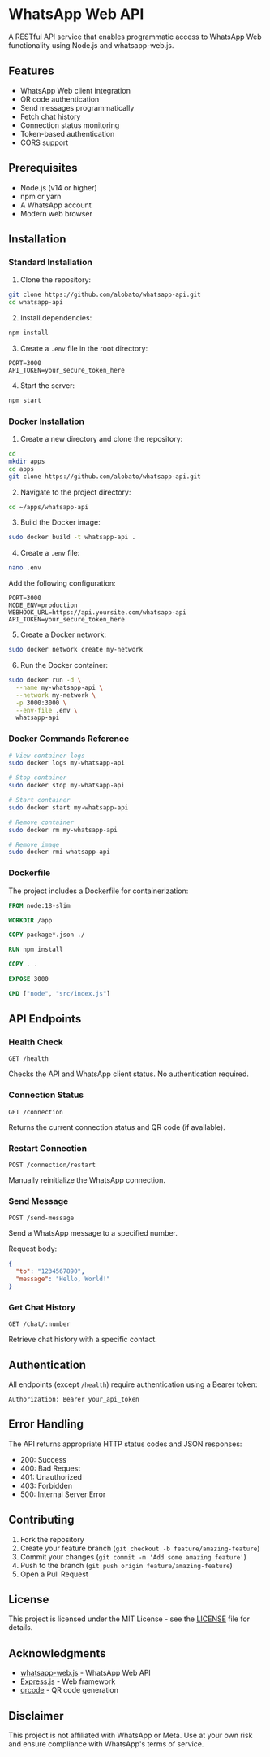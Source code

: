# WhatsApp Web API

A RESTful API service that enables programmatic access to WhatsApp Web functionality using Node.js and whatsapp-web.js.

## Features

- WhatsApp Web client integration
- QR code authentication
- Send messages programmatically
- Fetch chat history
- Connection status monitoring
- Token-based authentication
- CORS support

## Prerequisites

- Node.js (v14 or higher)
- npm or yarn
- A WhatsApp account
- Modern web browser

## Installation

### Standard Installation

1. Clone the repository:
```bash
git clone https://github.com/alobato/whatsapp-api.git
cd whatsapp-api
```

2. Install dependencies:
```bash
npm install
```

3. Create a `.env` file in the root directory:
```env
PORT=3000
API_TOKEN=your_secure_token_here
```

4. Start the server:
```bash
npm start
```

### Docker Installation

1. Create a new directory and clone the repository:
```bash
cd
mkdir apps
cd apps
git clone https://github.com/alobato/whatsapp-api.git
```

2. Navigate to the project directory:
```bash
cd ~/apps/whatsapp-api
```

3. Build the Docker image:
```bash
sudo docker build -t whatsapp-api .
```

4. Create a `.env` file:
```bash
nano .env
```

Add the following configuration:
```env
PORT=3000
NODE_ENV=production
WEBHOOK_URL=https://api.yoursite.com/whatsapp-api
API_TOKEN=your_secure_token_here
```

5. Create a Docker network:
```bash
sudo docker network create my-network
```

6. Run the Docker container:
```bash
sudo docker run -d \
  --name my-whatsapp-api \
  --network my-network \
  -p 3000:3000 \
  --env-file .env \
  whatsapp-api
```

### Docker Commands Reference

```bash
# View container logs
sudo docker logs my-whatsapp-api

# Stop container
sudo docker stop my-whatsapp-api

# Start container
sudo docker start my-whatsapp-api

# Remove container
sudo docker rm my-whatsapp-api

# Remove image
sudo docker rmi whatsapp-api
```

### Dockerfile

The project includes a Dockerfile for containerization:

```dockerfile
FROM node:18-slim

WORKDIR /app

COPY package*.json ./

RUN npm install

COPY . .

EXPOSE 3000

CMD ["node", "src/index.js"]
```

## API Endpoints

### Health Check
```
GET /health
```
Checks the API and WhatsApp client status. No authentication required.

### Connection Status
```
GET /connection
```
Returns the current connection status and QR code (if available).

### Restart Connection
```
POST /connection/restart
```
Manually reinitialize the WhatsApp connection.

### Send Message
```
POST /send-message
```
Send a WhatsApp message to a specified number.

Request body:
```json
{
  "to": "1234567890",
  "message": "Hello, World!"
}
```

### Get Chat History
```
GET /chat/:number
```
Retrieve chat history with a specific contact.

## Authentication

All endpoints (except `/health`) require authentication using a Bearer token:

```
Authorization: Bearer your_api_token
```

## Error Handling

The API returns appropriate HTTP status codes and JSON responses:

- 200: Success
- 400: Bad Request
- 401: Unauthorized
- 403: Forbidden
- 500: Internal Server Error

## Contributing

1. Fork the repository
2. Create your feature branch (`git checkout -b feature/amazing-feature`)
3. Commit your changes (`git commit -m 'Add some amazing feature'`)
4. Push to the branch (`git push origin feature/amazing-feature`)
5. Open a Pull Request

## License

This project is licensed under the MIT License - see the [LICENSE](LICENSE) file for details.

## Acknowledgments

- [whatsapp-web.js](https://github.com/pedroslopez/whatsapp-web.js) - WhatsApp Web API
- [Express.js](https://expressjs.com/) - Web framework
- [qrcode](https://github.com/soldair/node-qrcode) - QR code generation

## Disclaimer

This project is not affiliated with WhatsApp or Meta. Use at your own risk and ensure compliance with WhatsApp's terms of service.
